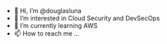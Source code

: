 - 👋 Hi, I’m @douglasluna
- 👀 I’m interested in Cloud Security and DevSecOps
- 🌱 I’m currently learning AWS
- 📫 How to reach me ...

<!---
douglasluna/douglasluna is a ✨ special ✨ repository because its `README.md` (this file) appears on your GitHub profile.
You can click the Preview link to take a look at your changes.
--->
